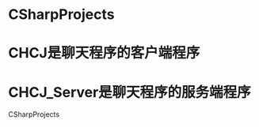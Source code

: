 CSharpProjects
==============

CHCJ是聊天程序的客户端程序
==============
CHCJ_Server是聊天程序的服务端程序
==============

CSharpProjects
